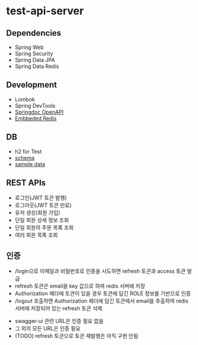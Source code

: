 # test-api-server

## Dependencies
- Spring Web
- Spring Security
- Spring Data JPA
- Spring Data Redis

## Development
- Lombok
- Spring DevTools
- [Springdoc OpenAPI](/test/src/main/java/com/inyestar/test/config/OpenApiConfig.java)
- [Embbeded Redis](/test/src/main/java/com/inyestar/test/config/EmbeddedRedisConfig.java)

## DB
- h2 for Test
- [schema](/test/src/main/resources/schema.sql)
- [sample data](/test/src/main/resources/data.sql)

## REST APIs
- 로그인(JWT 토큰 발행)
- 로그아웃(JWT 토큰 만료)
- 유저 생성(회원 가입)
- 단일 회원 상세 정보 조회
- 단일 회원의 주문 목록 조회
- 여러 회원 목록 조회

## 인증
- /login으로 이메일과 비밀번호로 인증을 시도하면 refresh 토큰과 access 토큰 발급
- refresh 토큰은 email을 key 값으로 하여 redis 서버에 저장
- Authorization 헤더에 토큰이 있을 경우 토큰에 답긴 ROLE 정보를 기반으로 인증
- /logout 호출하면 Authorization 헤더에 담긴 토큰에서 email을 추출하여 redis 서버에 저장되어 있는 refresh 토큰 삭제
* swagger-ui 관련 URL은 인증 필요 없음
* 그 외의  모든 URL은 인증 필요
* (TODO) refresh 토큰으로 토큰 재발행은 아직 구현 안됨